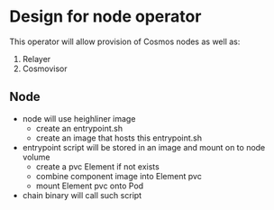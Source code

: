 # Design for node operator

This operator will allow provision of Cosmos nodes as well as:
1. Relayer
2. Cosmovisor
   
## Node
* node will use heighliner image
  * create an entrypoint.sh
  * create an image that hosts this entrypoint.sh
* entrypoint script will be stored in an image and mount on to node volume
  * create a pvc Element if not exists
  * combine component image into Element pvc
  * mount Element pvc onto Pod
* chain binary will call such script